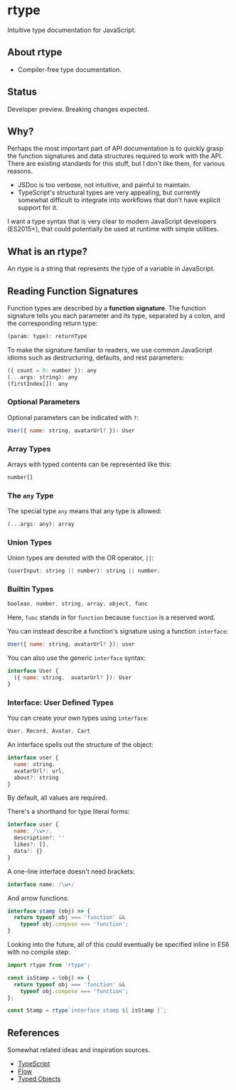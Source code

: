 # rtype

Intuitive type documentation for JavaScript.

## About rtype

* Compiler-free type documentation.

## Status

Developer preview. Breaking changes expected.


## Why?

Perhaps the most important part of API documentation is to quickly grasp the function signatures and data structures required to work with the API. There are existing standards for this stuff, but I don't like them, for various reasons.

* JSDoc is too verbose, not intuitive, and painful to maintain.
* TypeScript's structural types are very appealing, but currently somewhat difficult to integrate into workflows that don't have explicit support for it.

I want a type syntax that is very clear to modern JavaScript developers (ES2015+), that could potentially be used at runtime with simple utilities.


## What is an rtype?

An rtype is a string that represents the type of a variable in JavaScript.


## Reading Function Signatures

Function types are described by a **function signature**. The function signature tells you each parameter and its type, separated by a colon, and the corresponding return type:

```js
(param: type): returnType
```

To make the signature familiar to readers, we use common JavaScript idioms such as destructuring, defaults, and rest parameters:

```js
({ count = 0: number }): any
(...args: string): any
(firstIndex[]): any
```

### Optional Parameters

Optional parameters can be indicated with `?`:

```js
User({ name: string, avatarUrl? }): User
```

### Array Types

Arrays with typed contents can be represented like this:

```js
number[]
```

### The `any` Type

The special type `any` means that any type is allowed:

```js
(...args: any): array
```


### Union Types

Union types are denoted with the OR operator, `||`:

```js
(userInput: string || number): string || number;
```

### Builtin Types

```js
boolean, number, string, array, object, func
```

Here, `func` stands in for `function` because `function` is a reserved word.

You can instead describe a function's signature using a function `interface`:

```js
User({ name: string, avatarUrl? }): user
```

You can also use the generic `interface` syntax:

```js
interface User {
  ({ name: string,  avatarUrl? }): User
}
```


### Interface: User Defined Types

You can create your own types using `interface`:

```js
User, Record, Avatar, Cart
```

An interface spells out the structure of the object:

```js
interface user {
  name: string,
  avatarUrl?: url,
  about?: string
}
```

By default, all values are required.


There's a shorthand for type literal forms:

```js
interface user {
  name: /\w+/,
  description?: ''
  likes?: [],
  data?: {}
}
```

A one-line interface doesn't need brackets:

```js
interface name: /\w+/
```

And arrow functions:

```js
interface stamp (obj) => {
  return typeof obj === 'function' &&
    typeof obj.compose === 'function';
}
```

Looking into the future, all of this could eventually be specified inline in ES6 with no compile step:

```js
import rtype from 'rtype';

const isStamp = (obj) => {
  return typeof obj === 'function' &&
    typeof obj.compose === 'function';
};

const Stamp = rtype`interface stamp ${ isStamp }`;
```

## References

Somewhat related ideas and inspiration sources.

* [TypeScript](http://www.typescriptlang.org/)
* [Flow](http://flowtype.org/)
* [Typed Objects](http://wiki.ecmascript.org/doku.php?id=harmony:typed_objects)
